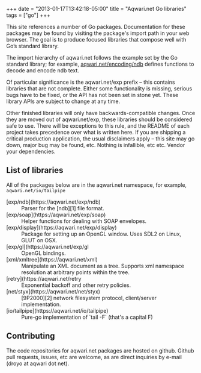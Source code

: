 +++
date = "2013-01-17T13:42:18-05:00"
title = "Aqwari.net Go libraries"
tags = ["go"]
+++

This site references a number of Go packages. Documentation for
these packages may be found by visiting the package's import path
in your web browser. The goal is to produce focused libraries that
compose well with Go’s standard library.

The import hierarchy of aqwari.net follows the example set by the
Go standard library; for example,
[aqwari.net/encoding/ndb](https://aqwari.net/encoding/ndb) defines
functions to decode and encode ndb text.

Of particular significance is the aqwari.net/exp prefix – this
contains libraries that are not complete. Either some functionality
is missing, serious bugs have to be fixed, or the API has not been
set in stone yet. These library APIs are subject to change at any
time.

Other finished libraries will only have backwards-compatible changes.
Once they are moved out of aqwari.net/exp, these libraries should
be considered safe to use. There will be exceptions to this rule,
and the README of each project takes precedence over what is written
here. If you are shipping a critical production application, the
usual disclaimers apply – this site may go down, major bug may be
found, etc. Nothing is infallible, etc etc. Vendor your dependencies.

## List of libraries

All of the packages below are in the aqwari.net namespace, for
example, `aqwari.net/io/tailpipe`

<dl>
<dt>[exp/ndb](https://aqwari.net/exp/ndb)</dt>
<dd>Parser for the [ndb][1] file format.</dd>
<dt>[exp/soap](https://aqwari.net/exp/soap)</dt>
<dd>Helper functions for dealing with SOAP envelopes.</dd>
<dt>[exp/display](https://aqwari.net/exp/display)</dt>
<dd>Package for setting up an OpenGL window. Uses SDL2 on Linux, GLUT on OSX.</dd>
<dt>[exp/gl](https://aqwari.net/exp/gl</dt>
<dd>OpenGL bindings.</dd>
<dt>[xml/xmltree](https://aqwari.net/xml)</dt>
<dd>Manipulate an XML document as a tree. Supports xml namespace resolution at arbitrary points within the tree.</dd>
<dt>[retry](https://aqwari.net/retry</dt>
<dd>Exponential backoff and other retry policies.</dd>
<dt>[net/styx](https://aqwari.net/net/styx)</dt>
<dd>[9P2000][2] network filesystem protocol, client/server implementation.</dd>
<dt>[io/tailpipe](https://aqwari.net/io/tailpipe)</dt>
<dd>Pure-go implementation of `tail -F` (that's a capital F)</dd>
</dl>

[1]: https://swtch.com/plan9port/man/man7/ndb.html
[2]: https://en.wikipedia.org/wiki/9P_(protocol)
## Contributing

The code repositories for aqwari.net packages are hosted on github.
Github pull requests, issues, etc are welcome, as are direct inquiries
by e-mail (droyo at aqwari dot net).
